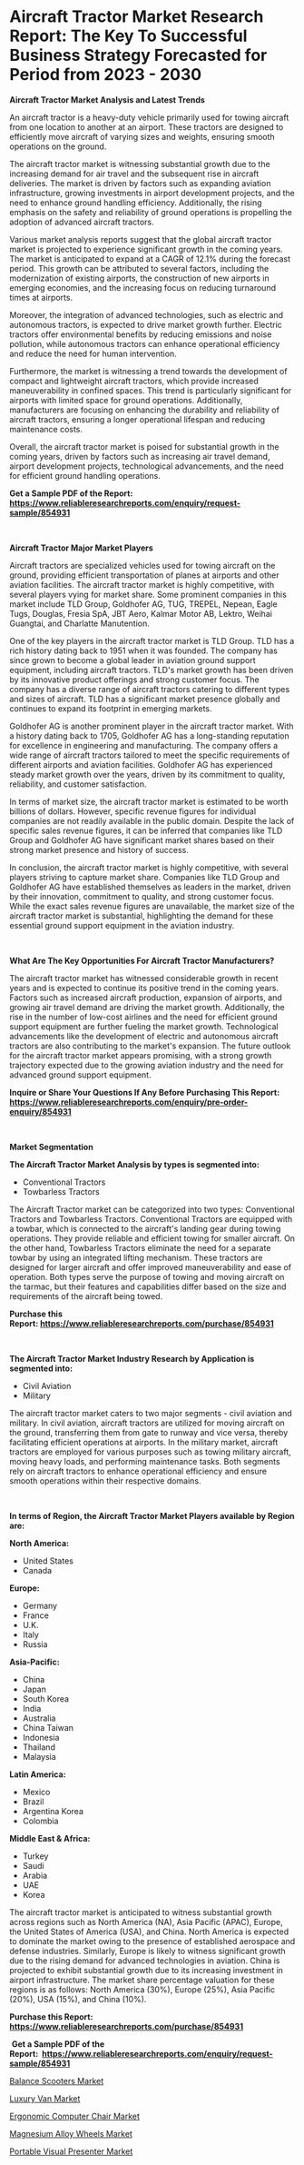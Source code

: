 <p><h1>Aircraft Tractor Market Research Report: The Key To Successful Business Strategy Forecasted for Period from 2023 - 2030</h1></p><p><strong>Aircraft Tractor Market Analysis and Latest Trends</strong></p>
<p><p>An aircraft tractor is a heavy-duty vehicle primarily used for towing aircraft from one location to another at an airport. These tractors are designed to efficiently move aircraft of varying sizes and weights, ensuring smooth operations on the ground.</p><p>The aircraft tractor market is witnessing substantial growth due to the increasing demand for air travel and the subsequent rise in aircraft deliveries. The market is driven by factors such as expanding aviation infrastructure, growing investments in airport development projects, and the need to enhance ground handling efficiency. Additionally, the rising emphasis on the safety and reliability of ground operations is propelling the adoption of advanced aircraft tractors.</p><p>Various market analysis reports suggest that the global aircraft tractor market is projected to experience significant growth in the coming years. The market is anticipated to expand at a CAGR of 12.1% during the forecast period. This growth can be attributed to several factors, including the modernization of existing airports, the construction of new airports in emerging economies, and the increasing focus on reducing turnaround times at airports.</p><p>Moreover, the integration of advanced technologies, such as electric and autonomous tractors, is expected to drive market growth further. Electric tractors offer environmental benefits by reducing emissions and noise pollution, while autonomous tractors can enhance operational efficiency and reduce the need for human intervention.</p><p>Furthermore, the market is witnessing a trend towards the development of compact and lightweight aircraft tractors, which provide increased maneuverability in confined spaces. This trend is particularly significant for airports with limited space for ground operations. Additionally, manufacturers are focusing on enhancing the durability and reliability of aircraft tractors, ensuring a longer operational lifespan and reducing maintenance costs.</p><p>Overall, the aircraft tractor market is poised for substantial growth in the coming years, driven by factors such as increasing air travel demand, airport development projects, technological advancements, and the need for efficient ground handling operations.</p></p>
<p><strong>Get a Sample PDF of the Report:&nbsp; <a href="https://www.reliableresearchreports.com/enquiry/request-sample/854931">https://www.reliableresearchreports.com/enquiry/request-sample/854931</a></strong></p>
<p>&nbsp;</p>
<p><strong>Aircraft Tractor Major Market Players</strong></p>
<p><p>Aircraft tractors are specialized vehicles used for towing aircraft on the ground, providing efficient transportation of planes at airports and other aviation facilities. The aircraft tractor market is highly competitive, with several players vying for market share. Some prominent companies in this market include TLD Group, Goldhofer AG, TUG, TREPEL, Nepean, Eagle Tugs, Douglas, Fresia SpA, JBT Aero, Kalmar Motor AB, Lektro, Weihai Guangtai, and Charlatte Manutention.</p><p>One of the key players in the aircraft tractor market is TLD Group. TLD has a rich history dating back to 1951 when it was founded. The company has since grown to become a global leader in aviation ground support equipment, including aircraft tractors. TLD's market growth has been driven by its innovative product offerings and strong customer focus. The company has a diverse range of aircraft tractors catering to different types and sizes of aircraft. TLD has a significant market presence globally and continues to expand its footprint in emerging markets.</p><p>Goldhofer AG is another prominent player in the aircraft tractor market. With a history dating back to 1705, Goldhofer AG has a long-standing reputation for excellence in engineering and manufacturing. The company offers a wide range of aircraft tractors tailored to meet the specific requirements of different airports and aviation facilities. Goldhofer AG has experienced steady market growth over the years, driven by its commitment to quality, reliability, and customer satisfaction.</p><p>In terms of market size, the aircraft tractor market is estimated to be worth billions of dollars. However, specific revenue figures for individual companies are not readily available in the public domain. Despite the lack of specific sales revenue figures, it can be inferred that companies like TLD Group and Goldhofer AG have significant market shares based on their strong market presence and history of success.</p><p>In conclusion, the aircraft tractor market is highly competitive, with several players striving to capture market share. Companies like TLD Group and Goldhofer AG have established themselves as leaders in the market, driven by their innovation, commitment to quality, and strong customer focus. While the exact sales revenue figures are unavailable, the market size of the aircraft tractor market is substantial, highlighting the demand for these essential ground support equipment in the aviation industry.</p></p>
<p>&nbsp;</p>
<p><strong>What Are The Key Opportunities For Aircraft Tractor Manufacturers?</strong></p>
<p><p>The aircraft tractor market has witnessed considerable growth in recent years and is expected to continue its positive trend in the coming years. Factors such as increased aircraft production, expansion of airports, and growing air travel demand are driving the market growth. Additionally, the rise in the number of low-cost airlines and the need for efficient ground support equipment are further fueling the market growth. Technological advancements like the development of electric and autonomous aircraft tractors are also contributing to the market's expansion. The future outlook for the aircraft tractor market appears promising, with a strong growth trajectory expected due to the growing aviation industry and the need for advanced ground support equipment.</p></p>
<p><strong>Inquire or Share Your Questions If Any Before Purchasing This Report: <a href="https://www.reliableresearchreports.com/enquiry/pre-order-enquiry/854931">https://www.reliableresearchreports.com/enquiry/pre-order-enquiry/854931</a></strong></p>
<p>&nbsp;</p>
<p><strong>Market Segmentation</strong></p>
<p><strong>The Aircraft Tractor Market Analysis by types is segmented into:</strong></p>
<p><ul><li>Conventional Tractors</li><li>Towbarless Tractors</li></ul></p>
<p><p>The Aircraft Tractor market can be categorized into two types: Conventional Tractors and Towbarless Tractors. Conventional Tractors are equipped with a towbar, which is connected to the aircraft's landing gear during towing operations. They provide reliable and efficient towing for smaller aircraft. On the other hand, Towbarless Tractors eliminate the need for a separate towbar by using an integrated lifting mechanism. These tractors are designed for larger aircraft and offer improved maneuverability and ease of operation. Both types serve the purpose of towing and moving aircraft on the tarmac, but their features and capabilities differ based on the size and requirements of the aircraft being towed.</p></p>
<p><strong>Purchase this Report:&nbsp;<a href="https://www.reliableresearchreports.com/purchase/854931">https://www.reliableresearchreports.com/purchase/854931</a></strong></p>
<p>&nbsp;</p>
<p><strong>The Aircraft Tractor Market Industry Research by Application is segmented into:</strong></p>
<p><ul><li>Civil Aviation</li><li>Military</li></ul></p>
<p><p>The aircraft tractor market caters to two major segments - civil aviation and military. In civil aviation, aircraft tractors are utilized for moving aircraft on the ground, transferring them from gate to runway and vice versa, thereby facilitating efficient operations at airports. In the military market, aircraft tractors are employed for various purposes such as towing military aircraft, moving heavy loads, and performing maintenance tasks. Both segments rely on aircraft tractors to enhance operational efficiency and ensure smooth operations within their respective domains.</p></p>
<p>&nbsp;</p>
<p><strong>In terms of Region, the Aircraft Tractor Market Players available by Region are:</strong></p>
<p>
    <p> <strong> North America: </strong>
        <ul>
            <li>United States</li>
            <li>Canada</li>
        </ul>
        </p> 
    <p> <strong> Europe: </strong>
        <ul>
            <li>Germany</li>
            <li>France</li>
            <li>U.K.</li>
            <li>Italy</li>
            <li>Russia</li>
        </ul>
        </p> 
    <p> <strong> Asia-Pacific: </strong>
        <ul>
            <li>China</li>
            <li>Japan</li>
            <li>South Korea</li>
            <li>India</li>
            <li>Australia</li>
            <li>China Taiwan</li>
            <li>Indonesia</li>
            <li>Thailand</li>
            <li>Malaysia</li>
        </ul>
        </p> 
    <p> <strong> Latin America: </strong>
        <ul>
            <li>Mexico</li>
            <li>Brazil</li>
            <li>Argentina Korea</li>
            <li>Colombia</li>
        </ul>
        </p> 
    <p> <strong> Middle East & Africa: </strong>
        <ul>
            <li>Turkey</li>
            <li>Saudi</li>
            <li>Arabia</li>
            <li>UAE</li>
            <li>Korea</li>
        </ul>
    </p>
    </p>
<p><p>The aircraft tractor market is anticipated to witness substantial growth across regions such as North America (NA), Asia Pacific (APAC), Europe, the United States of America (USA), and China. North America is expected to dominate the market owing to the presence of established aerospace and defense industries. Similarly, Europe is likely to witness significant growth due to the rising demand for advanced technologies in aviation. China is projected to exhibit substantial growth due to its increasing investment in airport infrastructure. The market share percentage valuation for these regions is as follows: North America (30%), Europe (25%), Asia Pacific (20%), USA (15%), and China (10%).</p></p>
<p><strong>Purchase this Report: <a href="https://www.reliableresearchreports.com/purchase/854931">https://www.reliableresearchreports.com/purchase/854931</a></strong></p>
<p>&nbsp;<strong>Get a Sample PDF of the Report:&nbsp;&nbsp;<a href="https://www.reliableresearchreports.com/enquiry/request-sample/854931">https://www.reliableresearchreports.com/enquiry/request-sample/854931</a></strong></p>
<p><strong></strong></p>
<p><p><a href="https://medium.com/@reportmines/balance-scooters-market-insight-market-trends-growth-forecasted-from-2023-to-2030-db715e0da089">Balance Scooters Market</a></p><p><a href="https://github.com/kholmovskayalyudmila/Market-Research-Report-List-1/blob/main/luxury-van-market.md">Luxury Van Market</a></p><p><a href="https://medium.com/@humanhydrohq/ergonomic-computer-chair-market-insights-into-market-cagr-market-trends-and-growth-strategies-07516e36972b">Ergonomic Computer Chair Market</a></p><p><a href="https://github.com/zebdakicsin/Market-Research-Report-List-1/blob/main/magnesium-alloy-wheels-market.md">Magnesium Alloy Wheels Market</a></p><p><a href="https://medium.com/@viksingh034/decoding-portable-visual-presenter-market-metrics-market-share-trends-and-growth-patterns-e0a55da4fc20">Portable Visual Presenter Market</a></p></p>